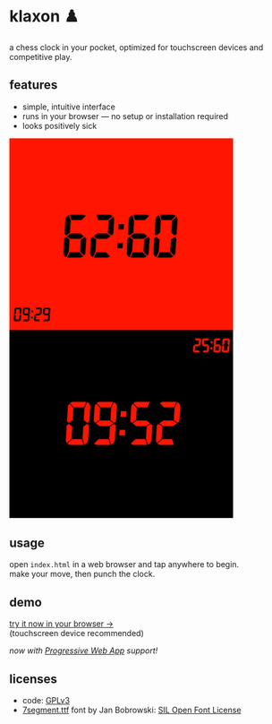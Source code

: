 # klaxon ♟️

a chess clock in your pocket, optimized for touchscreen devices and competitive play.

## features
- simple, intuitive interface
- runs in your browser — no setup or installation required
- looks positively sick

<a href="https://hunterirving.github.io/klaxon/"><img src="readme_images/klaxon.gif" width="400px"></a>

## usage
open `index.html` in a web browser and tap anywhere to begin.<br>
make your move, then punch the clock.

## demo
[try it now in your browser →](https://hunterirving.github.io/klaxon/)<br>
(touchscreen device recommended)

<i>now with <a href="https://developer.mozilla.org/en-US/docs/Web/Progressive_web_apps/Guides/Installing">Progressive Web App</a> support!</i>

## licenses
- code: [GPLv3](LICENSE)
- [7segment.ttf](https://torinak.com/font/7-segment) font by Jan Bobrowski: [SIL Open Font License](licenses/OFL.txt)